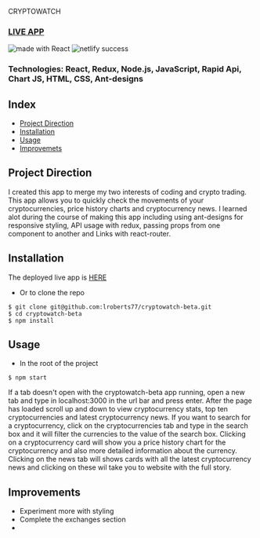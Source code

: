 CRYPTOWATCH

### [LIVE APP](https://cryptowatch-beta.netlify.app/)

<div>
<img src="https://img.shields.io/badge/made%20with-React-green.svg?logo=react&colorA=000000&colorB=be33ff" alt="made with React" />

<img src="https://api.netlify.com/api/v1/badges/f3373dbc-9303-414b-ab00-bfc454dac1a6/deploy-status" alt="netlify success" />
</div>

### Technologies: React, Redux, Node.js, JavaScript, Rapid Api, Chart JS, HTML, CSS, Ant-designs

## Index
* [Project Direction](#Project)
* [Installation](#Install)
* [Usage](#Usage)
* [Improvemets](#Improvements)

## <a name="Project">Project Direction</a>
I created this app to merge my two interests of coding and crypto trading. This app allows you to quickly check the movements of your cryptocurrencies, price history charts and cryptocurrency news. I learned alot during the course of making this app including using ant-designs for responsive styling, API usage with redux, passing props from one component to another and Links with react-router.

## <a name="Install">Installation</a>
The deployed live app is [HERE](https://cryptowatch-beta.netlify.app/)

* Or to clone the repo
```shell
$ git clone git@github.com:lroberts77/cryptowatch-beta.git
$ cd cryptowatch-beta
$ npm install
```

## <a name="Usage">Usage</a>
* In the root of the project
```shell
$ npm start
```
If a tab doesn't open with the cryptowatch-beta app running, open a new tab and type in localhost:3000 in the url bar and press enter. After the page has loaded scroll up and down to view cryptocurrency stats, top ten cryptocurrencies and latest cryptocurrency news. If you want to search for a cryptocurrency, click on the cryptocurrencies tab and type in the search box and it will filter the currencies to the value of the search box. Clicking on a cryptocurrency card will show you a price history chart for the cryptocurrency and also more detailed information about the currency. Clicking on the news tab will shows cards with all the latest cryptocurrency news and clicking on these wil take you to website with the full story.

## <a name="Improvements">Improvements</a>
* Experiment more with styling
* Complete the exchanges section
* 
